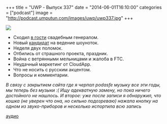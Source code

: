 +++
title = "UWP - Выпуск 337"
date = "2014-06-01T16:10:00"
categories = ["podcast"]
image = "http://podcast.umputun.com/images/uwp/uwp337.jpg"
+++

![](https://podcast.umputun.com/images/uwp/uwp337.jpg)

* Сходил [в гости](http://mi.rpod.ru/325244.html) свадебным генералом.
* Новый [кандидат](http://writeapp.net/mac/) на ведение шоуноток.
* Неделя двух поломок.
* Отбились от страшного проекта, праздник.
* Война с ветрянными мельницами и жалоба в FTC.
* Неудачный маркетинг от CloudApp.
* Что не носить с русским акцентом.
* Вопросы и комментарии.

_В связу с закрытием сайта где я черпал podasfe музыку все эти годы, мы теперь без музыки :( Ищу адекватную замену, но пока ничего достойного не нашлось. И второе: уже после записи я обнаружил, что кошка (не уверен что она, но сильно подозреваю) нажала кнопку на одном из звуко-приборов и несколько испортила всю запись_

[аудио](https://podcast.umputun.com/media/ump_podcast337.mp3)

<audio src="https://podcast.umputun.com/media/ump_podcast337.mp3" preload="none"></audio>